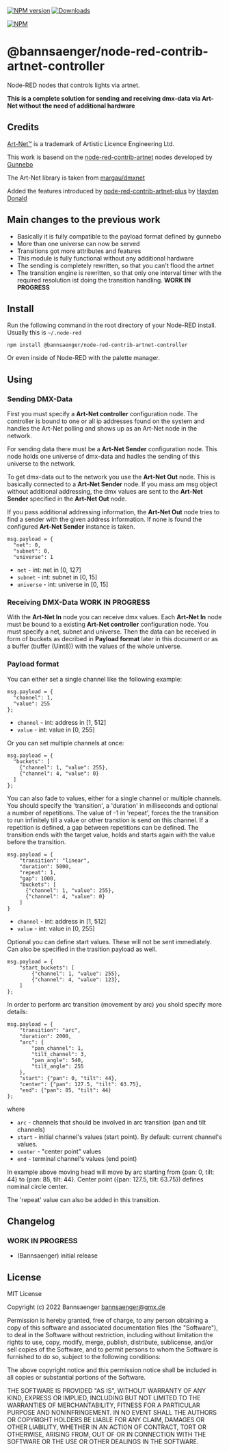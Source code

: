 [![NPM version](https://img.shields.io/npm/v/@bannsaenger/node-red-contrib-artnet-controller.svg)](https://www.npmjs.com/package/@bannsaenger/node-red-contrib-artnet-controller) [![Downloads](https://img.shields.io/npm/dm/@bannsaenger/node-red-contrib-artnet-controller)](https://www.npmjs.com/package/@bannsaenger/node-red-contrib-artnet-controller)

[![NPM](https://nodei.co/npm/@bannsaenger/node-red-contrib-artnet-controller.png?downloads=true)](https://nodei.co/npm/@bannsaenger/node-red-contrib-artnet-controller/)

# @bannsaenger/node-red-contrib-artnet-controller
Node-RED nodes that controls lights via artnet.

**This is a complete solution for sending and receiving dmx-data via Art-Net without the need of additional hardware**

## Credits
[Art-Net™](https://art-net.org.uk/) is a trademark of Artistic Licence Engineering Ltd.

This work is basend on the [node-red-contrib-artnet](https://github.com/gunnebo-ab/node-red-contrib-artnet) nodes developed by [Gunnebo](http://www.gunnebo.com/)

The Art-Net library is taken from [margau/dmxnet](https://github.com/margau/dmxnet)

Added the features introduced by [node-red-contrib-artnet-plus](https://github.com/haydendonald/node-red-contrib-artnet) by [Hayden Donald](https://github.com/haydendonald)

## Main changes to the previous work

- Basically it is fully compatible to the payload format defined by gunnebo
- More than one universe can now be served
- Transitions got more attributes and features
- This module is fully functional without any additional hardware
- The sending is completely rewritten, so that you can't flood the artnet
- The transition engine is rewritten, so that only one interval timer with the required resolution ist doing the transition handling. **WORK IN PROGRESS**

## Install

Run the following command in the root directory of your Node-RED install. Usually this is `~/.node-red`
```
npm install @bannsaenger/node-red-contrib-artnet-controller
```
Or even inside of Node-RED with the palette manager.

## Using

### Sending DMX-Data

First you must specify a **Art-Net controller** configuration node. The controller is bound to one or all 
ip addresses found on the system and handles the Art-Net polling and shows up as an Art-Net node in the network.

For sending data there must be a **Art-Net Sender** configuration node. This node holds one universe of dmx-data
and hadles the sending of this universe to the network.

To get dmx-data out to the network you use the **Art-Net Out** node. This is basically connected to
a **Art-Net Sender** node. If you mass am msg object without additional addressing, the dmx values
are sent to the **Art-Net Sender** specified in the **Art-Net Out** node.

If you pass additional addressing information, the **Art-Net Out** node tries to find a sender with the given
address information. If none is found the configured **Art-Net Sender** instance is taken.

```
msg.payload = {
  "net": 0,
  "subnet": 0,
  "universe": 1
```
- `net` - int: net in [0, 127]
- `subnet` - int: subnet in [0, 15]
- `universe` - int: universe in [0, 15]

### Receiving DMX-Data **WORK IN PROGRESS**

With the **Art-Net In** node you can receive dmx values. Each **Art-Net In** node must be bound to a existing **Art-Net controller** configuration node.
You must specify a net, subnet and universe. Then the data can be received in form of
buckets as decribed in **Payload format** later in this document or as a buffer (buffer (Uint8)) with the values of the whole universe.  

### Payload format

You can either set a single channel like the following example:

```
msg.payload = {
  "channel": 1,
  "value": 255 
};
```
- `channel` - int: address in [1, 512]
- `value` - int: value in [0, 255]

Or you can set multiple channels at once:

```
msg.payload = {
  "buckets": [
    {"channel": 1, "value": 255},
    {"channel": 4, "value": 0}
  ]
};
```

You can also fade to values, either for a single channel or multiple channels. You should specify the 'transition', a 'duration' in milliseconds and optional a
number of repetitions. The value of -1 in 'repeat', forces the the transition to run infinitely till a value or other transtion is send on this channel.
If a repetition is defined, a gap between repetitions can be defined. The transition ends with the target value, holds and starts again with the value before the transition.

```
msg.payload = {
    "transition": "linear",
    "duration": 5000,
    "repeat": 1,
    "gap": 1000,
    "buckets": [
      {"channel": 1, "value": 255},
      {"channel": 4, "value": 0}
    ]
}
```
- `channel` - int: address in [1, 512]
- `value` - int: value in [0, 255]

Optional you can define start values. These will not be sent immediately. Can also be specified in the trasition payload as well.

```
msg.payload = {
    "start_buckets": [
        {"channel": 1, "value": 255},
        {"channel": 4, "value": 123},
    ]
};
```

In order to perform arc transition (movement by arc) you shold specify more details:

```
msg.payload = {
    "transition": "arc",
    "duration": 2000,
    "arc": {
        "pan_channel": 1,
        "tilt_channel": 3,
        "pan_angle": 540,
        "tilt_angle": 255
    },
    "start": {"pan": 0, "tilt": 44},
    "center": {"pan": 127.5, "tilt": 63.75},
    "end": {"pan": 85, "tilt": 44}
};
```
where

- `arc` - channels that should be involved in arc transition (pan and tilt channels)
- `start` - initial channel's values (start point). By default: current channel's values.
- `center` - "center point" values
- `end` - terminal channel's values (end point)

In example above moving head will move by arc starting from {pan: 0, tilt: 44} to {pan: 85, tilt: 44}. Center point ({pan: 127.5, tilt: 63.75}) defines nominal circle center.

The 'repeat' value can also be added in this transition.

## Changelog
<!--
    Placeholder for the next version (at the beginning of the line):
    ### **WORK IN PROGRESS**
-->
### **WORK IN PROGRESS**
* (Bannsaenger) initial release

## License
MIT License

Copyright (c) 2022 Bannsaenger <bannsaenger@gmx.de>

Permission is hereby granted, free of charge, to any person obtaining a copy
of this software and associated documentation files (the "Software"), to deal
in the Software without restriction, including without limitation the rights
to use, copy, modify, merge, publish, distribute, sublicense, and/or sell
copies of the Software, and to permit persons to whom the Software is
furnished to do so, subject to the following conditions:

The above copyright notice and this permission notice shall be included in all
copies or substantial portions of the Software.

THE SOFTWARE IS PROVIDED "AS IS", WITHOUT WARRANTY OF ANY KIND, EXPRESS OR
IMPLIED, INCLUDING BUT NOT LIMITED TO THE WARRANTIES OF MERCHANTABILITY,
FITNESS FOR A PARTICULAR PURPOSE AND NONINFRINGEMENT. IN NO EVENT SHALL THE
AUTHORS OR COPYRIGHT HOLDERS BE LIABLE FOR ANY CLAIM, DAMAGES OR OTHER
LIABILITY, WHETHER IN AN ACTION OF CONTRACT, TORT OR OTHERWISE, ARISING FROM,
OUT OF OR IN CONNECTION WITH THE SOFTWARE OR THE USE OR OTHER DEALINGS IN THE
SOFTWARE.